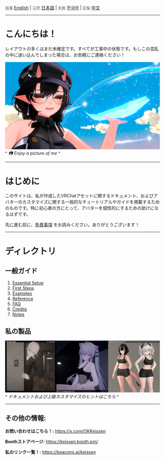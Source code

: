 🇬🇧 [English](README.md) | 🇯🇵 [日本語](README.ja.md) | 🇰🇷 [한국어](README.ko.md) | 🇨🇳 [中文](README.zh.md)

---

# こんにちは！

レイアウトの多くはまだ未確定です。すべてが工事中の状態です。もしこの混乱の中に迷い込んでしまった場合は、お気軽にご連絡ください！

![Project Screenshot](assets/image1.jpeg)
^ *📷 Enjoy a picture of me* ^

---

# はじめに

このサイトは、私が作成したVRChatアセットに関するドキュメント、およびアバターのカスタマイズに関する一般的なチュートリアルやガイドを掲載するためのものです。特に初心者の方にとって、アバターを個性的にするための助けになるはずです。

先に進む前に、[免責事項](docs/0.md) をお読みください。ありがとうございます！

---

# ディレクトリ

## 一般ガイド

1. [Essential Setup](docs/1.md)
2. [First Steps](docs/2.md)
3. [Examples](docs/3.md)
4. [Reference](docs/4.md)
5. [FAQ](docs/5.md)
6. [Credits](docs/6.md)
7. [Notes](docs/7.md)



## 私の製品

[![Watch the video](assets/productbanner.jpeg)](docs2/p1.md)
^ *ドキュメントおよび上級カスタマイズのヒントはこちら* ^

---

## その他の情報:  

**お問い合わせはこちら！:** https://x.com/OKKeissen

**Boothストアページ:** https://keissen.booth.pm/

**私のリンク一覧！:** https://beacons.ai/keissen
